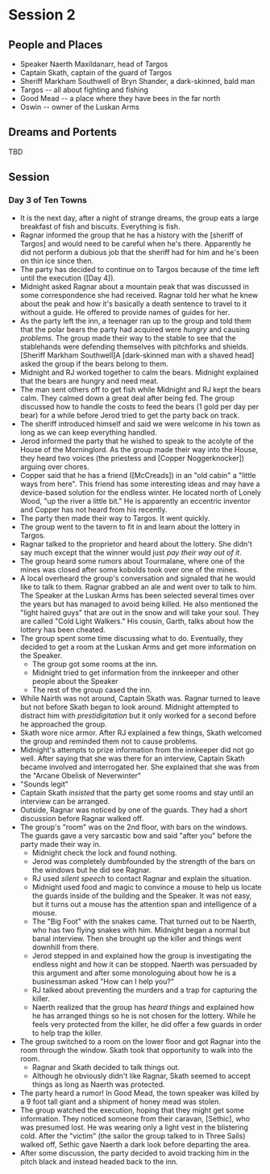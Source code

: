 
# Session 2
## People and Places
* Speaker Naerth Maxildanarr, head of Targos
* Captain Skath, captain of the guard of Targos
* Sheriff Markham Southwell of Bryn Shander, a dark-skinned, bald man
* Targos -- all about fighting and fishing
* Good Mead -- a place where they have bees in the far north
* Oswin -- owner of the Luskan Arms
 
## Dreams and Portents

TBD

## Session
### Day 3 of Ten Towns
* It is the next day, after a night of strange dreams, the group eats a large breakfast of fish and biscuits. Everything is fish.
* Ragnar informed the group that he has a history with the [sheriff of Targos] and would need to be careful when he's there. Apparently he did not perform a dubious job that the sheriff had for him and he's been on thin ice since then.
* The party has decided to continue on to Targos because of the time left until the execution ([Day 4]).
* Midnight asked Ragnar about a mountain peak that was discussed in some correspondence she had received. Ragnar told her what he knew about the peak and how it's basically a death sentence to travel to it without a guide. He offered to provide names of guides for her.
* As the party left the inn, a teenager ran up to the group and told them that the polar bears the party had acquired were _hungry_ and causing _problems_. The group made their way to the stable to see that the stablehands were defending themselves with pitchforks and shields. [Sheriff Markham Southwell]A [dark-skinned man with a shaved head] asked the group if the bears belong to them.
* Midnight and RJ worked together to calm the bears. Midnight explained that the bears are hungry and need meat.
* The man sent others off to get fish while Midnight and RJ kept the bears calm. They calmed down a great deal after being fed. The group discussed how to handle the costs to feed the bears (1 gold per day per bear) for a while before Jerod tried to get the party back on track.
* The sheriff introduced himself and said we were welcome in his town as long as we can keep everything handled.
* Jerod informed the party that he wished to speak to the acolyte of the House of the Morninglord. As the group made their way into the House, they heard two voices (the priestess and [Copper Noggerknocker]) arguing over chores.
* Copper said that he has a friend ([McCreads]) in an "old cabin" a "little ways from here". This friend has some interesting ideas and may have a device-based solution for the endless winter. He located north of Lonely Wood, "up the river a little bit." He is apparently an eccentric inventor and Copper has not heard from his recently.
* The party then made their way to Targos. It went quickly.
* The group went to the tavern to fit in and learn about the lottery in Targos.
* Ragnar talked to the proprietor and heard about the lottery. She didn't say much except that the winner would just _pay their way out of it_.
* The group heard some rumors about Tourmalane, where one of the mines was closed after some kobolds took over one of the mines.
* A local overheard the group's conversation and signaled that he would like to talk to them. Ragnar grabbed an ale and went over to talk to him. The Speaker at the Luskan Arms has been selected several times over the years but has managed to avoid being killed. He also mentioned the "light haired guys" that are out in the snow and will take your soul. They are called "Cold Light Walkers." His cousin, Garth, talks about how the lottery has been cheated.
* The group spent some time discussing what to do. Eventually, they decided to get a room at the Luskan Arms and get more information on the Speaker.
	* The group got some rooms at the inn.
	* Midnight tried to get information from the innkeeper and other people about the Speaker
	* The rest of the group cased the inn.
* While Nairth was not around, Captain Skath was. Ragnar turned to leave but not before Skath began to look around. Midnight attempted to distract him with _prestidigitation_ but it only worked for a second before he approached the group.
* Skath wore nice armor. After RJ explained a few things, Skath welcomed the group and reminded them not to cause problems.
* Midnight's attempts to prize information from the innkeeper did not go well. After saying that she was there for an interview, Captain Skath became involved and interrogated her. She explained that she was from the "Arcane Obelisk of Neverwinter"
* "Sounds legit"
* Captain Skath _insisted_ that the party get some rooms and stay until an interview can be arranged.
* Outside, Ragnar was noticed by one of the guards. They had a short discussion before Ragnar walked off.
* The group's "room" was on the 2nd floor, with bars on the windows. The guards gave a very sarcastic bow and said "after you" before the party made their way in.
	* Midnight check the lock and found nothing.
	* Jerod was completely dumbfounded by the strength of the bars on the windows but he did see Ragnar.
	* RJ used _silent speech_ to contact Ragnar and explain the situation.
	* Midnight used food and magic to convince a mouse to help us locate the guards inside of the building and the Speaker. It was not easy, but it turns out a mouse has the attention span and intelligence of a mouse.
	* The "Big Foot" with the snakes came. That turned out to be Naerth, who has two flying snakes with him. Midnight began a normal but banal interview. Then she brought up the killer and things went downhill from there.
	* Jerod stepped in and explained how the group is investigating the endless night and how it can be stopped. Naerth was persuaded by this argument and after some monologuing about how he is a businessman asked "How can I help you?"
	* RJ talked about preventing the murders and a trap for capturing the killer.
	* Naerth realized that the group has _heard things_ and explained how he has arranged things so he is not chosen for the lottery. While he feels very protected from the killer, he did offer a few guards in order to help trap the killer.
* The group switched to a room on the lower floor and got Ragnar into the room through the window. Skath took that opportunity to walk into the room.
	* Ragnar and Skath decided to talk things out.
	* Although he obviously didn't like Ragnar, Skath seemed to accept things as long as Naerth was protected.
* The party heard a rumor! In Good Mead, the town speaker was killed by a 9 foot tall giant and a shipment of honey mead was stolen.
* The group watched the execution, hoping that they might get some information. They noticed someone from their caravan, [Sethic], who was presumed lost. He was wearing only a light vest in the blistering cold. After the "victim" (the sailor the group talked to in Three Sails) walked off, Sethic gave Naerth a dark look before departing the area.
* After some discussion, the party decided to avoid tracking him in the pitch black and instead headed back to the inn.
<!--stackedit_data:
eyJoaXN0b3J5IjpbMTAxMDk2Nzc5XX0=
-->